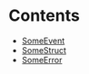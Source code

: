 

# Contents
- [SomeEvent](/src/file.sol/event.SomeEvent.md)
- [SomeStruct](/src/file.sol/struct.SomeStruct.md)
- [SomeError](/src/file.sol/error.SomeError.md)
